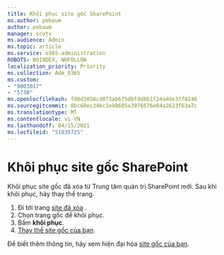 ```yaml
---
title: Khôi phục site gốc SharePoint
ms.author: pebaum
author: pebaum
manager: scotv
ms.audience: Admin
ms.topic: article
ms.service: o365-administration
ROBOTS: NOINDEX, NOFOLLOW
localization_priority: Priority
ms.collection: Adm_O365
ms.custom:
- "9003017"
- "5730"
ms.openlocfilehash: fd0d3858cd073ab6f5dbfdd8b1f24adde37f8146
ms.sourcegitcommit: 8bc60ec34bc1e40685e3976576e04a2623f63a7c
ms.translationtype: MT
ms.contentlocale: vi-VN
ms.lasthandoff: 04/15/2021
ms.locfileid: "51835725"
---
```

# <a name="restore-the-sharepoint-root-site"></a>Khôi phục site gốc SharePoint

Khôi phục site gốc đã xóa từ Trung tâm quản trị SharePoint mới. Sau khi khôi phục, hãy thay thế trang.

1. Đi tới trang [site đã xóa](https://admin.microsoft.com/sharepoint?page=recycleBin&modern=true) . 
2. Chọn trang gốc để khôi phục.
3. Bấm **khôi phục**.
4. [Thay thế site gốc của bạn](https://docs.microsoft.com/sharepoint/troubleshoot/sites/url-that-resides-under-root-site-collection-is-broken).

Để biết thêm thông tin, hãy xem hiện đại hóa [site gốc của bạn](https://docs.microsoft.com/sharepoint/modern-root-site).
